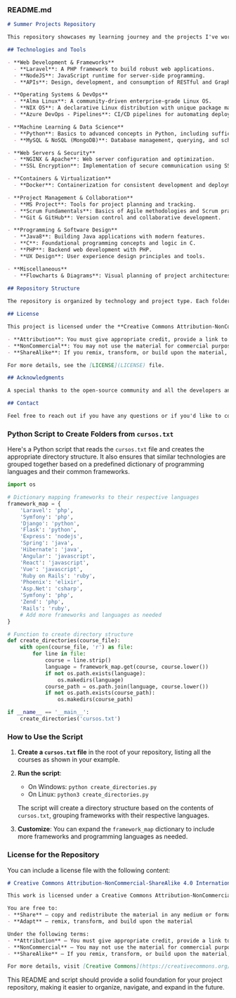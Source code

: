 ### README.md

```markdown
# Summer Projects Repository

This repository showcases my learning journey and the projects I've worked on over the summer. Throughout this period, I have delved into a variety of technologies and tools, honing my skills across different programming languages, frameworks, and development environments. Here is an overview of what I've covered:

## Technologies and Tools

- **Web Development & Frameworks**
  - **Laravel**: A PHP framework to build robust web applications.
  - **NodeJS**: JavaScript runtime for server-side programming.
  - **APIs**: Design, development, and consumption of RESTful and GraphQL APIs.

- **Operating Systems & DevOps**
  - **Alma Linux**: A community-driven enterprise-grade Linux OS.
  - **NIX OS**: A declarative Linux distribution with unique package management.
  - **Azure DevOps - Pipelines**: CI/CD pipelines for automating deployment processes.

- **Machine Learning & Data Science**
  - **Python**: Basics to advanced concepts in Python, including sufficient knowledge to begin working on Machine Learning projects.
  - **MySQL & NoSQL (MongoDB)**: Database management, querying, and schema design.

- **Web Servers & Security**
  - **NGINX & Apache**: Web server configuration and optimization.
  - **SSL Encryption**: Implementation of secure communication using SSL certificates.

- **Containers & Virtualization**
  - **Docker**: Containerization for consistent development and deployment environments.

- **Project Management & Collaboration**
  - **MS Project**: Tools for project planning and tracking.
  - **Scrum Fundamentals**: Basics of Agile methodologies and Scrum practices.
  - **Git & GitHub**: Version control and collaborative development.

- **Programming & Software Design**
  - **Java8**: Building Java applications with modern features.
  - **C**: Foundational programming concepts and logic in C.
  - **PHP**: Backend web development with PHP.
  - **UX Design**: User experience design principles and tools.

- **Miscellaneous**
  - **Flowcharts & Diagrams**: Visual planning of project architectures and workflows.
  
## Repository Structure

The repository is organized by technology and project type. Each folder contains the relevant projects, exercises, and documentation to track my progress in each area.

## License

This project is licensed under the **Creative Commons Attribution-NonCommercial-ShareAlike 4.0 International License**. You are free to share and adapt the material under the following terms:

- **Attribution**: You must give appropriate credit, provide a link to the license, and indicate if changes were made.
- **NonCommercial**: You may not use the material for commercial purposes.
- **ShareAlike**: If you remix, transform, or build upon the material, you must distribute your contributions under the same license as the original.

For more details, see the [LICENSE](LICENSE) file.

## Acknowledgments

A special thanks to the open-source community and all the developers and educators who provided resources and guidance throughout my learning journey.

## Contact

Feel free to reach out if you have any questions or if you'd like to collaborate on future projects!
```

### Python Script to Create Folders from `cursos.txt`

Here's a Python script that reads the `cursos.txt` file and creates the appropriate directory structure. It also ensures that similar technologies are grouped together based on a predefined dictionary of programming languages and their common frameworks.

```python
import os

# Dictionary mapping frameworks to their respective languages
framework_map = {
    'Laravel': 'php',
    'Symfony': 'php',
    'Django': 'python',
    'Flask': 'python',
    'Express': 'nodejs',
    'Spring': 'java',
    'Hibernate': 'java',
    'Angular': 'javascript',
    'React': 'javascript',
    'Vue': 'javascript',
    'Ruby on Rails': 'ruby',
    'Phoenix': 'elixir',
    'Asp.Net': 'csharp',
    'Symfony': 'php',
    'Zend': 'php',
    'Rails': 'ruby',
    # Add more frameworks and languages as needed
}

# Function to create directory structure
def create_directories(course_file):
    with open(course_file, 'r') as file:
        for line in file:
            course = line.strip()
            language = framework_map.get(course, course.lower())
            if not os.path.exists(language):
                os.makedirs(language)
            course_path = os.path.join(language, course.lower())
            if not os.path.exists(course_path):
                os.makedirs(course_path)

if __name__ == '__main__':
    create_directories('cursos.txt')
```

### How to Use the Script

1. **Create a `cursos.txt` file** in the root of your repository, listing all the courses as shown in your example.
  
2. **Run the script**:
   - On Windows: `python create_directories.py`
   - On Linux: `python3 create_directories.py`
  
   The script will create a directory structure based on the contents of `cursos.txt`, grouping frameworks with their respective languages.

3. **Customize**: You can expand the `framework_map` dictionary to include more frameworks and programming languages as needed.

### License for the Repository

You can include a license file with the following content:

```markdown
# Creative Commons Attribution-NonCommercial-ShareAlike 4.0 International License

This work is licensed under a Creative Commons Attribution-NonCommercial-ShareAlike 4.0 International License.

You are free to:
- **Share** — copy and redistribute the material in any medium or format
- **Adapt** — remix, transform, and build upon the material

Under the following terms:
- **Attribution** — You must give appropriate credit, provide a link to the license, and indicate if changes were made.
- **NonCommercial** — You may not use the material for commercial purposes.
- **ShareAlike** — If you remix, transform, or build upon the material, you must distribute your contributions under the same license as the original.

For more details, visit [Creative Commons](https://creativecommons.org/licenses/by-nc-sa/4.0/).
```

This README and script should provide a solid foundation for your project repository, making it easier to organize, navigate, and expand in the future.